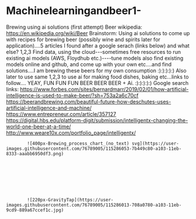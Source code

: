 # Machinelearningandbeer1-
Brewing using ai solutions (first attempt)
Beer wikipedia: https://en.wikipedia.org/wiki/Beer
Brainstorm: Using ai solutions to come up with recipes for brewing beer (possibly wine and spirits later for application)....5 articles I found after a google serach                 (links below) and what else?
            1,2,3 Find data, using the cloud---sometimes free resources to run existing ai models (AWS, Floydhub etc.)----tune models also find existing models online               and github, and come up with your own etc....and find solutions....I am brewing these beers for my own consumption :):):):):) Also later to use same 1,2,3 to 
            use ai for making food dishes, baking etc...links to follow.... YEAY, FUN FUN FUN BEER BEER BEER + Ai. :):):):):)
           Google search links: https://www.forbes.com/sites/bernardmarr/2019/02/01/how-artificial-intelligence-is-used-to-make-beer/?sh=753a2a6c70cf
            https://beerandbrewing.com/beautiful-future-how-deschutes-uses-artificial-intelligence-and-machine/
            https://www.entrepreneur.com/article/357127
            https://digital.hbs.edu/platform-digit/submission/intelligentx-changing-the-world-one-beer-at-a-time/
            http://www.weare10x.com/portfolio_page/intelligentx/
            
            
            
            ![400px-Brewing_process_chart_(no_text) svg](https://user-images.githubusercontent.com/76789005/115286053-7b449c80-a103-11eb-8333-aaabb6950df3.png)

            
            
            
            
            
            
            
            ![220px-GravityTap](https://user-images.githubusercontent.com/76789005/115286013-708a0780-a103-11eb-9cd9-889a67ccef1c.jpg)           
            
            
            
            
            
